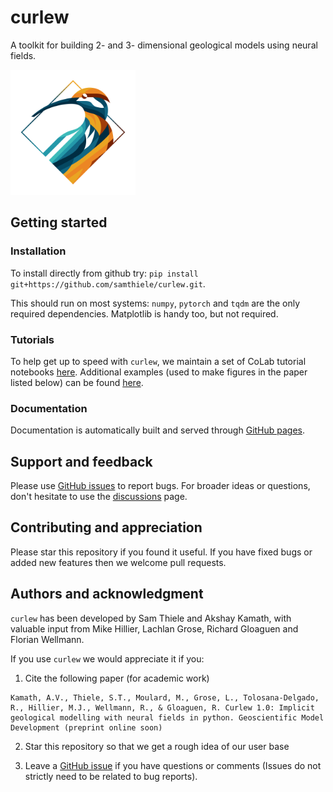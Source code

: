 # curlew

A toolkit for building 2- and 3- dimensional geological models using neural fields.

<img src="https://github.com/samthiele/curlew/blob/main/icon.png?raw=true" width="200">

## Getting started

### Installation

To install directly from github try: `pip install git+https://github.com/samthiele/curlew.git`.

This should run on most systems: `numpy`, `pytorch` and `tqdm` are the only required dependencies. Matplotlib is handy too, but not required. 

### Tutorials

To help get up to speed with `curlew`, we maintain a set of CoLab tutorial notebooks [here](https://drive.google.com/drive/folders/14OPpL2-zKuJSd2Hh7jobnIYPnxzl0wCI?usp=sharing). 
Additional examples (used to make figures in the paper listed below) can be found [here](https://github.com/k4m4th/curlew_tutorials).

### Documentation

Documentation is automatically built and served through [GitHub pages](https://samthiele.github.io/curlew/). 

## Support and feedback

Please use [GitHub issues](https://github.com/samthiele/curlew/issues) to report bugs. For broader ideas or questions, don't hesitate to use the [discussions](https://github.com/samthiele/curlew/discussions) page.

## Contributing and appreciation

Please star this repository if you found it useful. If you have fixed bugs or added new features then we welcome pull requests.

## Authors and acknowledgment

`curlew` has been developed by Sam Thiele and Akshay Kamath, with valuable input from 
Mike Hillier, Lachlan Grose, Richard Gloaguen and Florian Wellmann.

If you use `curlew` we would appreciate it if you:

1) Cite the following paper (for academic work)

```
Kamath, A.V., Thiele, S.T., Moulard, M., Grose, L., Tolosana-Delgado, R., Hillier, M.J., Wellmann, R., & Gloaguen, R. Curlew 1.0: Implicit geological modelling with neural fields in python. Geoscientific Model Development (preprint online soon) 
```

2) Star this repository so that we get a rough idea of our user base

3) Leave a [GitHub issue](https://github.com/samthiele/curlew/issues) if you have questions or comments (Issues do not strictly need to be related to bug reports).
